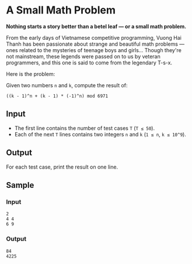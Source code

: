 # A Small Math Problem

**Nothing starts a story better than a betel leaf — or a small math problem.**

From the early days of Vietnamese competitive programming, Vuong Hai Thanh has been passionate about strange and beautiful math problems — ones related to the mysteries of teenage boys and girls... Though they're not mainstream, these legends were passed on to us by veteran programmers, and this one is said to come from the legendary T-s-x.

Here is the problem:

Given two numbers `n` and `k`, compute the result of:

```
((k - 1)^n + (k - 1) * (-1)^n) mod 6971
```

## Input

- The first line contains the number of test cases `T` (`T ≤ 50`).
- Each of the next `T` lines contains two integers `n` and `k` (`1 ≤ n`, `k ≤ 10^9`).

## Output

For each test case, print the result on one line.

## Sample

### Input
```
2
4 4
6 9
```

### Output
```
84
4225
```
